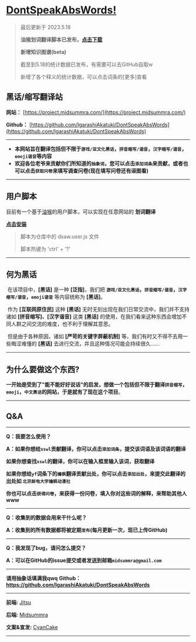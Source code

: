 # [DontSpeakAbsWords!](https://github.com/IgarashiAkatuki/DontSpeakAbsWords)

> 最后更新于 2023.5.18
>
> **油猴划词翻译脚本已发布，[点击下载](https://github.com/IgarashiAkatuki/DontSpeakAbsWords/raw/main/dsaw.user.js)**
> 
> **新增知识图谱(beta)**
> 
> 截至到5.18的统计数据已发布，有需要可以去GitHub自取w
> 
> 新增了各个释义的统计数据，可以点击词条的[更多]查看

## **黑话/缩写翻译站**

**网站：** [https://project.midsummra.com/](https://project.midsummra.com/)

**Github：** [https://github.com/IgarashiAkatuki/DontSpeakAbsWords](https://github.com/IgarashiAkatuki/DontSpeakAbsWords)

---

- **本网站旨在翻译包括但不限于`游戏/亚文化黑话`，`拼音缩写/谐音`，`汉字缩写/谐音`，`emoji谐音`等内容**
- **欢迎各位老爷来贡献你们所知道的`抽象词`，您可以点击`添加词条`来贡献，或者也可以点击`获取问卷`来填写调查问卷(现在填写问卷还有~~涩~~图看)**

---


## 用户脚本

目前有一个基于[油猴](https://www.tampermonkey.net/index.php?browser=chrome&locale=zh)的用户脚本，可以实现在任意网站的 **划词翻译**

**[点击安装](https://github.com/IgarashiAkatuki/DontSpeakAbsWords/raw/main/dsaw.user.js)**

> 脚本为仓库中的 dsaw.user.js 文件
> 
> 脚本热键为 'ctrl' + '?'

---
## 何为黑话

​	在该项目中，**[黑话]** 是一种 **[泛指]**，我们把 **`游戏/亚文化黑话`，`拼音缩写/谐音`，`汉字缩写/谐音`，`emoji谐音`** 等内容统称为 **[黑话]**。

​	作为 **[互联网原住民]** 这种 **[黑话]** 无时无刻出现在我们日常交流中，我们并不支持诸如 **[拼音缩写]、[汉字谐音]** 这类 **[黑话]** 的使用，在我们看来这种东西会增加不同人群之间交流的难度，也不利于理解其意思。

​	但是由于各种原因，诸如 **[严苛的关键字屏蔽机制]** 等，我们有时又不得不去用一些晦涩难懂的 **[黑话]** 去进行交流，并且这种情况可能会持续很久......

---

## 为什么要做这个东西?

​	**一开始是受到了"能不能好好说话"的启发，想做一个包括但不限于翻译`拼音缩写`，`emoji`，`中文黑话`的网站，于是就有了现在这个项目**。

---

## Q&A

---

**Q：我要怎么使用？**

**A：如果你想给`xswl`贡献翻译，你可以点击`添加词条`，提交该词语及该词语的翻译**

 **如果你想查找`xswl`的翻译，你可以在输入框里输入该词，获取翻译**

 **如果你想给`yf`词条下的`檐枫`翻译贡献出处，你可以点击`添加出处`，来提交此翻译的出处如 `北京邮电大学檐枫动漫社`**

 **你也可以点击`获得问卷`，来获得一份问卷，填入你对这些词的解释，来帮助其他人www**

---

**Q：收集到的数据会用来干什么呢？**

**A：收集到的所有数据都将被定期`发布`(每月更新一次，现已上传GitHub)**

---

**Q：我发现了bug，请问怎么提交？**

**A：可以在GitHub的issue提交或者发送到邮箱`midsummra@gmail.com`**

---

**请用抽象话填满我qwq** **Github：https://github.com/IgarashiAkatuki/DontSpeakAbsWords**

------

**前端:** [Jitsu](https://github.com/anosu)

**后端:**  [Midsummra](https://github.com/IgarashiAkatuki)

**文案&宣发:** [CyanCake](https://github.com/Cyan-cake)

---


